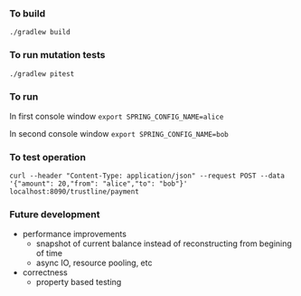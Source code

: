 ### To build

`./gradlew build`

### To run mutation tests
`./gradlew pitest`

### To run
In first console window `export SPRING_CONFIG_NAME=alice`

In second console window `export SPRING_CONFIG_NAME=bob`

### To test operation

`
curl --header "Content-Type: application/json"
  --request POST
  --data '{"amount": 20,"from": "alice","to": "bob"}'
  localhost:8090/trustline/payment
  `
### Future development
* performance improvements
  * snapshot of current balance instead of reconstructing from begining of time
  * async IO, resource pooling, etc
* correctness
  * property based testing  

